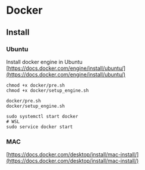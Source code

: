 # Docker

## Install

### Ubuntu

Install docker engine in Ubuntu [https://docs.docker.com/engine/install/ubuntu/](https://docs.docker.com/engine/install/ubuntu/)

```
chmod +x docker/pre.sh
chmod +x docker/setup_engine.sh

docker/pre.sh
docker/setup_engine.sh

sudo systemctl start docker
# WSL
sudo service docker start
```

### MAC

[https://docs.docker.com/desktop/install/mac-install/](https://docs.docker.com/desktop/install/mac-install/)
